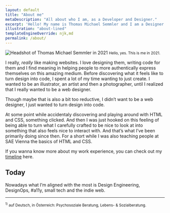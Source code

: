 ```yaml
---
layout: default
title: "About me"
metaDescription: "All about who I am, as a Developer and Designer."
excerpt: 'Hello! My name is Thomas Michael Semmler and I am a Designer & Developer, Meditation & Mindfulness Teacher, and Counsellor in Training under Supervision<sup><a href="#footnote">1</a></sup> fom Vienna, Austria.'
illustration: "about-lined"
templateEngineOverride: njk,md
permalink: /about/
---
```


<aside class="portrait">
    <img class="portrait__image" src="{{ '/assets/img/portrait.jpg' | url }}" srcset="{{ '/assets/img/portrait.jpg' | url }}, {{ '/assets/img/portrait@2x.jpg' | url }} 2x" alt="Headshot of Thomas Michael Semmler in 2021">
    <small class="portrait__caption">Hello, yes. This is me in 2021.</small>
</aside>

I really, _really_ like making websites. I love designing them, writing code for them and I find meaning in helping people to more authentically express themselves on this amazing medium. Before discovering what it feels like to turn design into code, I spent a lot of my time wanting to just create. I wanted to be an illustrator, an artist and then a photographer, until I realized that I really wanted to be a web designer.

Though maybe that is also a bit too reductive, I didn’t want to be a web designer, I just wanted to turn design into code.

At some point while accidentaly discovering and playing around with HTML and CSS, something clicked. And then I was just hooked on this feeling of being able to turn what I carefully crafted to be nice to look at into something that also feels nice to interact with. And that’s what I’ve been primarily doing since then. For a short while I was also teaching people at SAE Vienna the basics of HTML and CSS.

If you wanna know more about my work experience, you can check out my [timeline](/work) here.

## Today

Nowadays what I’m aligned with the most is Design Engineering, DesignOps, #a11y, small tech and the indie web.

***

<small id="footnote" lang="de"><sup>1)</sup> auf Deutsch, in Österreich: Psychosoziale Beratung, Lebens- & Sozialberatung.</small>
